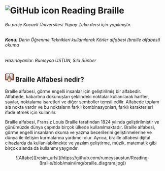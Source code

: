 # <img src="https://github.com/fluidicon.png" width="28" height="28" alt="GitHub icon"/> Reading Braille
###### *Bu proje Kocaeli Üniversitesi Yapay Zeka dersi için yapılmıştır.*
###### ***Konu:** Derin Öğrenme Teknikleri kullanılarak Körler alfabesi (braille alfabesi) okuma* 

###### Hazırlayanlar: *Rumeysa ÜSTÜN*, *Sıla Sünber*
## <img src="https://github.com/rumeysaustun/Reading-Braille/blob/main/img/braille.png" width="28" height="28" alt="Alfabe icon"/> Braille Alfabesi nedir?

Braille alfabesi, görme engelli insanlar için geliştirilmiş bir alfabedir. Alfabede, kabartma dokunuşları şeklindeki noktalar kullanılarak harfler, sayılar, noktalama işaretleri ve diğer semboller temsil edilir. Alfabede toplam altı nokta vardır ve bu noktaların farklı kombinasyonları, farklı karakterleri ifade etmek için kullanılır.

Braille alfabesi, Fransız Louis Braille tarafından 1824 yılında geliştirilmiştir ve günümüzde dünya çapında birçok ülkede kullanılmaktadır. Braille alfabesi, görme engelli insanların okuma ve yazma becerilerini geliştirmelerine ve dünya ile iletişim kurmalarına yardımcı olur. Ayrıca, braille alfabesi dijital cihazlarda da kullanılabilmekte ve yazılım geliştirme, müzik, matematik gibi birçok alanda da kullanımı yaygındır.



<div align="center">
    ![Alfabe]([resim_urlsi](https://github.com/rumeysaustun/Reading-Braille/blob/main/img/braille_diagram.jpg))
</div>

